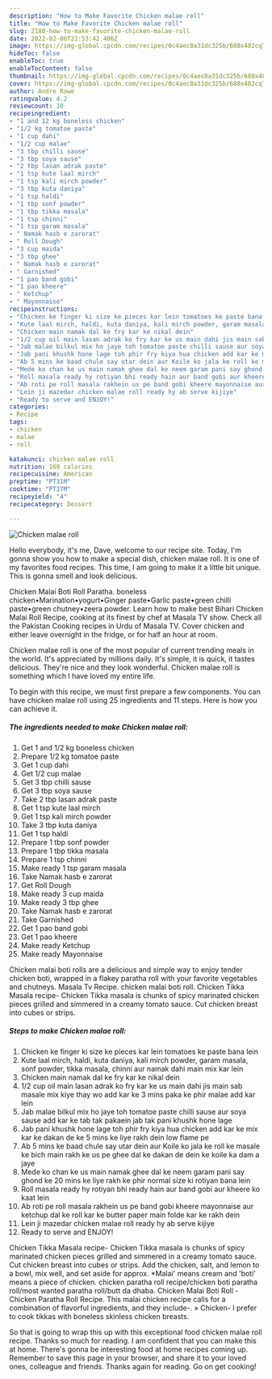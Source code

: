 ```yaml
---
description: "How to Make Favorite Chicken malae roll"
title: "How to Make Favorite Chicken malae roll"
slug: 2180-how-to-make-favorite-chicken-malae-roll
date: 2022-02-06T21:53:42.406Z
image: https://img-global.cpcdn.com/recipes/0c4aec8a31dc325b/680x482cq70/chicken-malae-roll-recipe-main-photo.jpg
hideToc: false
enableToc: true
enableTocContent: false
thumbnail: https://img-global.cpcdn.com/recipes/0c4aec8a31dc325b/680x482cq70/chicken-malae-roll-recipe-main-photo.jpg
cover: https://img-global.cpcdn.com/recipes/0c4aec8a31dc325b/680x482cq70/chicken-malae-roll-recipe-main-photo.jpg
author: Andre Rowe
ratingvalue: 4.2
reviewcount: 10
recipeingredient:
- "1 and 12 kg boneless chicken"
- "1/2 kg tomatoe paste"
- "1 cup dahi"
- "1/2 cup malae"
- "3 tbp chilli sause"
- "3 tbp soya sause"
- "2 tbp lasan adrak paste"
- "1 tsp kute laal mirch"
- "1 tsp kali mirch powder"
- "3 tbp kuta daniya"
- "1 tsp haldi"
- "1 tbp sonf powder"
- "1 tbp tikka masala"
- "1 tsp chinni"
- "1 tsp garam masala"
- " Namak hasb e zarorat"
- " Roll Dough"
- "3 cup maida"
- "3 tbp ghee"
- " Namak hasb e zarorat"
- " Garnished"
- "1 pao band gobi"
- "1 pao kheere"
- " Ketchup"
- " Mayonnaise"
recipeinstructions:
- "Chicken ke finger ki size ke pieces kar lein tomatoes ke paste bana lein"
- "Kute laal mirch, haldi, kuta daniya, kali mirch powder, garam masala, sonf powder, tikka masala, chinni aur namak dahi main mix kar lein"
- "Chicken main namak dal ke fry kar ke nikal dein"
- "1/2 cup oil main lasan adrak ko fry kar ke us main dahi jis main sab masale mix kiye thay wo add kar ke 3 mins paka ke phir malae add kar lein"
- "Jab malae bilkul mix ho jaye toh tomatoe paste chilli sause aur soya sause add kar ke tab tak pakaein jab tak pani khushk hone lage"
- "Jab pani khushk hone lage toh phir fry kiya hua chicken add kar ke mix kar ke dakan de ke 5 mins ke liye rakh dein low flame pe"
- "Ab 5 mins ke baad chule say utar dein aur Koile ko jala ke roll ke masale ke bich main rakh ke us pe ghee dal ke dakan de dein ke koile ka dam a jaye"
- "Mede ko chan ke us main namak ghee dal ke neem garam pani say ghond ke 20 mins ke liye rakh ke phir normal size ki rotiyan bana lein"
- "Roll masala ready hy rotiyan bhi ready hain aur band gobi aur kheere ko kaat lein"
- "Ab roti pe roll masala rakhein us pe band gobi kheere mayonnaise aur ketchup dal ke roll kar ke butter paper main folde kar ke rakh dein"
- "Lein ji mazedar chicken malae roll ready hy ab serve kijiye"
- "Ready to serve and ENJOY!"
categories:
- Recipe
tags:
- chicken
- malae
- roll

katakunci: chicken malae roll 
nutrition: 169 calories
recipecuisine: American
preptime: "PT31M"
cooktime: "PT37M"
recipeyield: "4"
recipecategory: Dessert

---
```



![Chicken malae roll](https://img-global.cpcdn.com/recipes/0c4aec8a31dc325b/680x482cq70/chicken-malae-roll-recipe-main-photo.jpg)

Hello everybody, it's me, Dave, welcome to our recipe site. Today, I'm gonna show you how to make a special dish, chicken malae roll. It is one of my favorites food recipes. This time, I am going to make it a little bit unique. This is gonna smell and look delicious.

Chicken Malai Boti Roll Paratha. boneless chicken•Marination•yogurt•Ginger paste•Garlic paste•green chilli paste•green chutney•zeera powder. Learn how to make best Bihari Chicken Malai Roll Recipe, cooking at its finest by chef at Masala TV show. Check all the Pakistan Cooking recipes in Urdu of Masala TV. Cover chicken and either leave overnight in the fridge, or for half an hour at room.

Chicken malae roll is one of the most popular of current trending meals in the world. It's appreciated by millions daily. It's simple, it is quick, it tastes delicious. They're nice and they look wonderful. Chicken malae roll is something which I have loved my entire life.


To begin with this recipe, we must first prepare a few components. You can have chicken malae roll using 25 ingredients and 11 steps. Here is how you can achieve it.

<!--inarticleads1-->

##### The ingredients needed to make Chicken malae roll:

1. Get 1 and 1/2 kg boneless chicken
1. Prepare 1/2 kg tomatoe paste
1. Get 1 cup dahi
1. Get 1/2 cup malae
1. Get 3 tbp chilli sause
1. Get 3 tbp soya sause
1. Take 2 tbp lasan adrak paste
1. Get 1 tsp kute laal mirch
1. Get 1 tsp kali mirch powder
1. Take 3 tbp kuta daniya
1. Get 1 tsp haldi
1. Prepare 1 tbp sonf powder
1. Prepare 1 tbp tikka masala
1. Prepare 1 tsp chinni
1. Make ready 1 tsp garam masala
1. Take  Namak hasb e zarorat
1. Get  Roll Dough
1. Make ready 3 cup maida
1. Make ready 3 tbp ghee
1. Take  Namak hasb e zarorat
1. Take  Garnished
1. Get 1 pao band gobi
1. Get 1 pao kheere
1. Make ready  Ketchup
1. Make ready  Mayonnaise


Chicken malai boti rolls are a delicious and simple way to enjoy tender chicken boti, wrapped in a flakey paratha roll with your favorite vegetables and chutneys. Masala Tv Recipe. chicken malai boti roll. Chicken Tikka Masala recipe- Chicken Tikka masala is chunks of spicy marinated chicken pieces grilled and simmered in a creamy tomato sauce. Cut chicken breast into cubes or strips. 

<!--inarticleads2-->

##### Steps to make Chicken malae roll:

1. Chicken ke finger ki size ke pieces kar lein tomatoes ke paste bana lein
1. Kute laal mirch, haldi, kuta daniya, kali mirch powder, garam masala, sonf powder, tikka masala, chinni aur namak dahi main mix kar lein
1. Chicken main namak dal ke fry kar ke nikal dein
1. 1/2 cup oil main lasan adrak ko fry kar ke us main dahi jis main sab masale mix kiye thay wo add kar ke 3 mins paka ke phir malae add kar lein
1. Jab malae bilkul mix ho jaye toh tomatoe paste chilli sause aur soya sause add kar ke tab tak pakaein jab tak pani khushk hone lage
1. Jab pani khushk hone lage toh phir fry kiya hua chicken add kar ke mix kar ke dakan de ke 5 mins ke liye rakh dein low flame pe
1. Ab 5 mins ke baad chule say utar dein aur Koile ko jala ke roll ke masale ke bich main rakh ke us pe ghee dal ke dakan de dein ke koile ka dam a jaye
1. Mede ko chan ke us main namak ghee dal ke neem garam pani say ghond ke 20 mins ke liye rakh ke phir normal size ki rotiyan bana lein
1. Roll masala ready hy rotiyan bhi ready hain aur band gobi aur kheere ko kaat lein
1. Ab roti pe roll masala rakhein us pe band gobi kheere mayonnaise aur ketchup dal ke roll kar ke butter paper main folde kar ke rakh dein
1. Lein ji mazedar chicken malae roll ready hy ab serve kijiye
1. Ready to serve and ENJOY!

Chicken Tikka Masala recipe- Chicken Tikka masala is chunks of spicy marinated chicken pieces grilled and simmered in a creamy tomato sauce. Cut chicken breast into cubes or strips. Add the chicken, salt, and lemon to a bowl, mix well, and set aside for approx. *Malai&#39; means cream and &#39;boti&#39; means a piece of chicken. chicken paratha roll recipe/chicken boti paratha roll/most wanted paratha roll/butt da dhaba. Chicken Malai Boti Roll - Chicken Paratha Roll Recipe. This malai chicken recipe calls for a combination of flavorful ingredients, and they include-. » Chicken- I prefer to cook tikkas with boneless skinless chicken breasts. 

So that is going to wrap this up with this exceptional food chicken malae roll recipe. Thanks so much for reading. I am confident that you can make this at home. There's gonna be interesting food at home recipes coming up. Remember to save this page in your browser, and share it to your loved ones, colleague and friends. Thanks again for reading. Go on get cooking!
